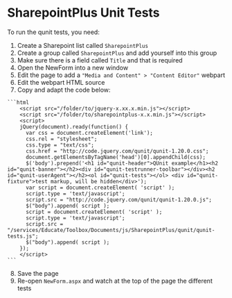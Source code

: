 SharepointPlus Unit Tests
=========================

To run the qunit tests, you need:

  1. Create a Sharepoint list called `SharepointPlus`
  2. Create a group called `SharepointPlus` and add yourself into this group
  3. Make sure there is a field called `Title` and that is required
  4. Open the NewForm into a new window
  5. Edit the page to add a `"Media and Content" > "Content Editor"` webpart
  6. Edit the webpart HTML source
  7. Copy and adapt the code below:

    ```html
        <script src="/folder/to/jquery-x.xx.x.min.js"></script>
        <script src="/folder/to/sharepointplus-x.x.min.js"></script>
        <script>
        jQuery(document).ready(function() {
          var css = document.createElement('link');
          css.rel = "stylesheet";
          css.type = "text/css";
          css.href = "http://code.jquery.com/qunit/qunit-1.20.0.css";
          document.getElementsByTagName('head')[0].appendChild(css);
          $('body').prepend('<h1 id="qunit-header">QUnit example</h1><h2 id="qunit-banner"></h2><div id="qunit-testrunner-toolbar"></div><h2 id="qunit-userAgent"></h2><ol id="qunit-tests"></ol> <div id="qunit-fixture">test markup, will be hidden</div>');
          var script = document.createElement( 'script' );
          script.type = 'text/javascript';
          script.src = "http://code.jquery.com/qunit/qunit-1.20.0.js";
          $("body").append( script );
          script = document.createElement( 'script' );
          script.type = 'text/javascript';
          script.src = "/services/Educate/Toolbox/Documents/js/SharepointPlus/qunit/qunit-tests.js";
          $("body").append( script );
        });
        </script>
    ```

  8. Save the page
  9. Re-open `NewForm.aspx` and watch at the top of the page the different tests

